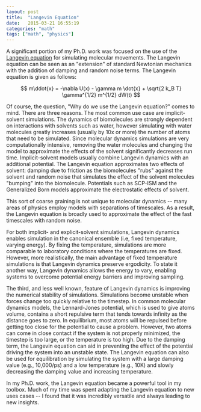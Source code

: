 ```yaml
---
layout: post
title:  "Langevin Equation"
date:   2015-03-21 16:55:19
categories: "math"
tags: ["math", "physics"]
---
```


A significant portion of my Ph.D. work was focused on the use of the [Langevin equation](http://en.wikipedia.org/wiki/Langevin_dynamics) for simulating molecular movements.  The Langevin equation can be seen as an "extension" of standard Newtonian mechanics with the addition of damping and random noise terms.  The Langevin equation is given as follows:

$$
m\ddot{x} = -\nabla U(x) - \gamma m \dot{x} + \sqrt{2 k_B T} \gamma^{1/2} m^{1/2} dW(t)
$$

Of course, the question, "Why do we use the Langevin equation?" comes to mind.  There are three reasons.  The most common use case are implicit-solvent simulations.  The dynamics of biomolecules are strongly dependent on interactions with solvents such as water, however simulating with water molecules greatly increases (usually by 10x or more) the number of atoms that need to be simulated.  Since molecular dynamics simulations are very computationally intensive, removing the water molecules and changing the model to approximate the effects of the solvent significantly decreases run time. Implicit-solvent models usually combine Langevin dynamics with an additional potential.  The Langevin equation approximates two effects of solvent: damping due to friction as the biomolecules "rubs" against the solvent and random noise that simulates the effect of the solvent molecules "bumping" into the biomolecule.  Potentials such as SCP-ISM and the Generalized Born models approximate the electrostatic effects of solvent. 

This sort of coarse graining is not unique to molecular dynamics -- many areas of physics employ models with separations of timescales.  As a result, the Langevin equation is broadly used to approximate the effect of the fast timescales with random noise.

For both implicit- and explicit-solvent simulations, Langevin dynamics enables simulation in the canonical ensemble (i.e, fixed temperature, varying energy).  By fixing the temperature, simulations are more comparable to laboratory conditions where the temperatures are fixed.  However, more realistically, the main advantage of fixed temperature simulations is that Langevin dynamics preserve ergodicity.  To state it another way, Langevin dynamics allows the energy to vary, enabling systems to overcome potential energy barriers and improving sampling.

The third, and less well known, feature of Langevin dynamics is improving the numerical stability of simulations.  Simulations become unstable when forces change too quickly relative to the timestep.  In common molecular dynamics models, the Lennard-Jones potential, which is used to give atoms volume, contains a short repulsive term that tends towards infinity as the distance goes to zero.  In equilibrium, most atoms will be repulsed before getting too close for the potential to cause a problem.  However, two atoms can come in close contact if the system is not properly minimized, the timestep is too large, or the temperature is too high.  Due to the damping term, the Langevin equation can aid in preventing the effect of the potential driving the system into an unstable state.  The Langevin equation can also be used for equilibration by simulating the system with a large damping value (e.g., 10,000/ps) and a low temperature (e.g., 10K) and slowly decreasing the damping value and increasing temperature.

In my Ph.D. work, the Langevin equation became a powerful tool in my toolbox.  Much of my time was spent adapting the Langevin equation to new uses cases -- I found that it was incredibly versatile and always leading to new insights.

